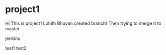 # project1
Hi This is project1
Lohith
Bhuvan
created branch1
Then trying to merge it to master



jenkins



test1
test2
